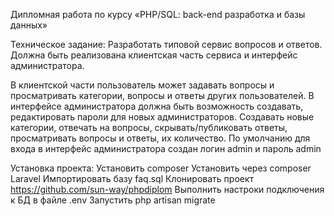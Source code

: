 Дипломная работа по курсу «PHP/SQL: back-end разработка и базы данных»

Техническое задание:
Разработать типовой сервис вопросов и ответов. 
Должна быть реализована клиентская часть сервиса и интерфейс администратора.

В клиентской части пользователь может задавать вопросы и просматривать категории, вопросы и ответы других пользователей.
В интерфейсе администратора должна быть возможность создавать, редактировать пароли для новых администраторов. Создавать новые категории, отвечать на вопросы, скрывать/публиковать ответы, просматривать вопросы и ответы, их количество.
По умолчанию для входа в интерфейс администратора создан логин admin и пароль admin

Установка проекта:
Установить composer
Установить через composer Laravel
Импортировать базу faq.sql
Клонировать проект https://github.com/sun-way/phpdiplom
Выполнить настроки подключения к БД в файле .env
Запустить php artisan migrate


